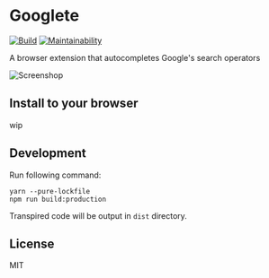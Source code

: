 # Googlete
[![Build](https://travis-ci.org/neetshin/googlete.svg?branch=master)](https://travis-ci.org/neetshin/googlete)
[![Maintainability](https://api.codeclimate.com/v1/badges/b709016665fd812d872e/maintainability)](https://codeclimate.com/github/neetshin/googlete/maintainability)

A browser extension that autocompletes Google's search operators

![Screenshop](https://i.imgur.com/9S90Cxk.png)

## Install to your browser
wip

## Development
Run following command:
```
yarn --pure-lockfile
npm run build:production
```

Transpired code will be output in `dist` directory.

## License
MIT
